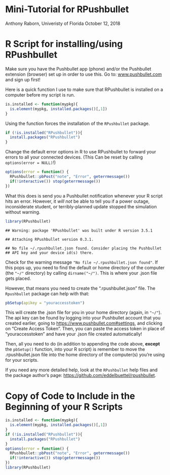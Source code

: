 Mini-Tutorial for RPushbullet
================
Anthony Raborn, Univeristy of Florida
October 12, 2018

# R Script for installing/using RPushbullet

Make sure you have the Pushbullet app (phone) and/or the Pushbullet
extension (browser) set up in order to use this. Go to:
www.pushbullet.com and sign up first\!

Here is a quick function I use to make sure that RPushbullet is
installed on a computer before my script is run.

``` r
is.installed <- function(mypkg){
  is.element(mypkg, installed.packages()[,1])
} 
```

Using the function forces the installation of the `RPushbullet` package.

``` r
if (!is.installed("RPushbullet")){
  install.packages("RPushbullet")
}
```

Change the default error options in R to use RPushbullet to forward your
errors to all your connected devices. (This Can be reset by calling
`options(error = NULL)`\!)

``` r
options(error = function() { 
  RPushbullet::pbPost("note", "Error", geterrmessage())
  if(!interactive()) stop(geterrmessage())
})
```

What this does is send you a Pushbullet notification whenever your R
script hits an error. However, it *will not* be able to tell you if a
power outage, inconsiderate student, or terribly-planned update stopped
the simulation without
    warning.

``` r
library(RPushbullet)
```

    ## Warning: package 'RPushbullet' was built under R version 3.5.1

    ## Attaching RPushbullet version 0.3.1.

    ## No file ~/.rpushbullet.json found. Consider placing the Pushbullet
    ## API key and your device id(s) there.

Check for the warning message `"No file ~/.rpushbullet.json found"`. If
this pops up, you need to find the default or home directory of the
computer (the `"~/"` directory) by calling `dirname("~/")`. This is
where your .json file gets placed.

However, that means you need to create the “.rpushbullet.json” file. The
`Rpushbullet` package can help with that:

``` r
pbSetup(apikey = "youraccesstoken")
```

This will create the .json file for you in your home directory (again,
in `"~/"`). The api key can be found by logging into your Pushbullet
account that you created earlier, going to
<https://www.pushbullet.com#settings>, and clicking on “Create Access
Token”. Then, you can paste the access token in place of
“youraccesstoken” and have your .json file created automatically\!

Then, all you need to do (in addition to appending the code above,
**except** the `pbSetup()` function, into your R script) is remember to
move the .rpushbullet.json file into the home directory of the
computer(s) you’re using for your scripts.

If you need any more detailed help, look at the `RPushbullet` help files
and the package author’s page:
<https://github.com/eddelbuettel/rpushbullet>.

# Copy of Code to Include in the Beginning of your R Scripts

``` r
is.installed <- function(mypkg){
  is.element(mypkg, installed.packages()[,1])
} 
if (!is.installed("RPushbullet")){
  install.packages("RPushbullet")
}
options(error = function() { 
  RPushbullet::pbPost("note", "Error", geterrmessage())
  if(!interactive()) stop(geterrmessage())
})
library(RPushbullet)
```

